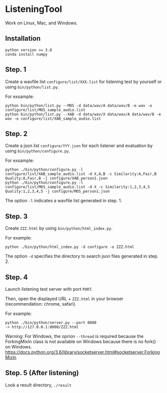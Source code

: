 # ListeningTool

Work on Linux, Mac, and Windows.

## Installation 

```
python version >= 3.8
conda install numpy
```

## Step. 1
Create a wavfile list `configure/list/XXX.list` for listening test by yourself or using `bin/python/list.py`.

For exsample: 
```
python bin/python/list.py --MOS -d data/wav/A data/wav/B -e wav -o configure/list/MOS_sample_audio.list
python bin/python/list.py --XAB -d data/wav/X data/wav/A data/wav/B -e wav -o configure/list/XAB_sample_audio.list
```

## Step. 2
Create a json list `configure/YYY.json` for each listener and evaluation by using `bin/python/configure.py`.

For exsample: 
```
python ./bin/python/configure.py -l configure/list/XAB_sample_audio.list -d X,A,B -c Similarity:A,Fair,B Quality:A,Fair,B -j configure/XAB_person1.json
python ./bin/python/configure.py -l configure/list/MOS_sample_audio.list -d X -c Similarity:1,2,3,4,5 Quality:1,2,3,4,5 -j configure/MOS_person1.json
```

The option `-l` indicates a wavfile list generated in step. 1.

## Step. 3
Create `ZZZ.html` by using `bin/python/html_index.py`.

For example:
```
python ./bin/python/html_index.py -d configure -o ZZZ.html
```

The option `-d` specifies the directory to search json files generated in step. 2.

## Step. 4
Launch listening test server with port `PORT`.

Then, open the displayed URL + `ZZZ.html` in your browser (recommendation: chrome, safari).

For example:
```
python ./bin/python/server.py --port 8000
-> http://127.0.0.1:8000/ZZZ.html
```

Warning: For Windows, the oprion `--thread` is required because the ForkingMixIn class is not available on Windows because there is no fork() on Windows.
https://docs.python.org/3.6/library/socketserver.html#socketserver.ForkingMixIn

## Step. 5 (After listening)
Look a result directory, `./result`


